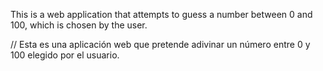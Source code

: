 This is a web application that attempts to guess a number between 0 and 100, which is chosen by the user.

// Esta es una aplicación web que pretende adivinar un número entre 0 y 100 elegido por el usuario.